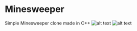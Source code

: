 # Minesweeper
Simple Minesweeper clone made in C++
![alt text](https://i.imgur.com/gEK59w2.png)
![alt text](https://i.imgur.com/T7WNxmk.png)
